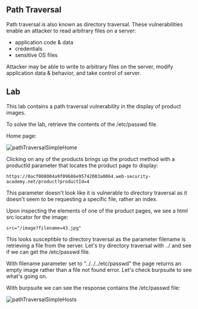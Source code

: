 ## Path Traversal

Path traversal is also known as directory traversal. These vulnerabilities enable an attacker to read arbitrary files on a server:

- application code & data
- credentials
- sensitive OS files

Attacker may be able to write to arbitrary files on the server, modify application data & behavior, and take control of server.


## Lab

This lab contains a path traversal vulnerability in the display of product images.

To solve the lab, retrieve the contents of the /etc/passwd file. 

Home page:

![pathTraversalSimpleHome](https://github.com/user-attachments/assets/ec2ac751-0338-4db7-bf84-f6f97209f7de)


Clicking on any of the products brings up the product method with a productId parameter that locates the product page to display:

```
https://0acf008004a9f09686e95742003a0064.web-security-academy.net/product?productId=4
```

This parameter doesn't look like it is vulnerable to directory traversal as it doesn't seem to be requesting a specific file, rather an index.

Upon inspecting the elements of one of the product pages, we see a html src locator for the image:

```
src="/image?filename=43.jpg"
```

This looks susceptible to directory traversal as the parameter filename is retrieving a file from the server. Let's try directory traversal with ../ and see if we can get the /etc/passwd file. 

With filename parameter set to "../../../etc/passwd" the page returns an empty image rather than a file not found error. Let's check burpsuite to see what's going on.

With burpsuite we can see the response contains the /etc/passwd file:

![pathTraversalSimpleHosts](https://github.com/user-attachments/assets/b6e5c948-5bf4-406b-94b5-97cfe0a8390b)
